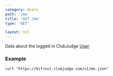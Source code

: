 ```yaml
---
category: Users
path: '/me'
title: 'GET /me'
type: 'GET'

layout: nil
---
```


Data about the logged in ClubJudge [User](#/me-model)

### Example

```
curl "https://bifrost.clubjudge.com/v1/me.json"
```


